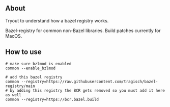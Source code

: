 ## About
Tryout to understand how a bazel registry works.

Bazel-registry for common non-Bazel libraries. 
Build patches currently for MacOS. 

## How to use

```
# make sure bzlmod is enabled
common --enable_bzlmod

# add this bazel registry
common --registry=https://raw.githubusercontent.com/tragisch/bazel-registry/main
# by adding this registry the BCR gets removed so you must add it here as well
common --registry=https://bcr.bazel.build
```
